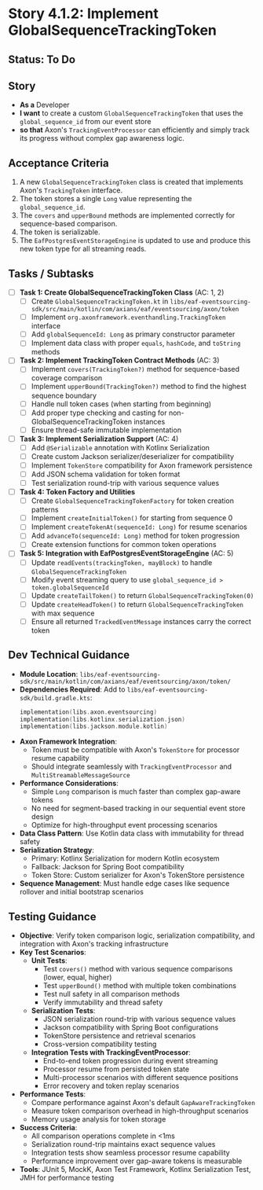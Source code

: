 # Story 4.1.2: Implement GlobalSequenceTrackingToken

## Status: To Do

## Story
- **As a** Developer
- **I want** to create a custom `GlobalSequenceTrackingToken` that uses the `global_sequence_id` from our event store
- **so that** Axon's `TrackingEventProcessor` can efficiently and simply track its progress without complex gap awareness logic.

## Acceptance Criteria
1. A new `GlobalSequenceTrackingToken` class is created that implements Axon's `TrackingToken` interface.
2. The token stores a single `Long` value representing the `global_sequence_id`.
3. The `covers` and `upperBound` methods are implemented correctly for sequence-based comparison.
4. The token is serializable.
5. The `EafPostgresEventStorageEngine` is updated to use and produce this new token type for all streaming reads.

## Tasks / Subtasks

- [ ] **Task 1: Create GlobalSequenceTrackingToken Class** (AC: 1, 2)
  - [ ] Create `GlobalSequenceTrackingToken.kt` in `libs/eaf-eventsourcing-sdk/src/main/kotlin/com/axians/eaf/eventsourcing/axon/token`
  - [ ] Implement `org.axonframework.eventhandling.TrackingToken` interface
  - [ ] Add `globalSequenceId: Long` as primary constructor parameter
  - [ ] Implement data class with proper `equals`, `hashCode`, and `toString` methods

- [ ] **Task 2: Implement TrackingToken Contract Methods** (AC: 3)
  - [ ] Implement `covers(TrackingToken?)` method for sequence-based coverage comparison
  - [ ] Implement `upperBound(TrackingToken?)` method to find the highest sequence boundary
  - [ ] Handle null token cases (when starting from beginning)
  - [ ] Add proper type checking and casting for non-GlobalSequenceTrackingToken instances
  - [ ] Ensure thread-safe immutable implementation

- [ ] **Task 3: Implement Serialization Support** (AC: 4)
  - [ ] Add `@Serializable` annotation with Kotlinx Serialization
  - [ ] Create custom Jackson serializer/deserializer for compatibility
  - [ ] Implement `TokenStore` compatibility for Axon framework persistence
  - [ ] Add JSON schema validation for token format
  - [ ] Test serialization round-trip with various sequence values

- [ ] **Task 4: Token Factory and Utilities**
  - [ ] Create `GlobalSequenceTrackingTokenFactory` for token creation patterns
  - [ ] Implement `createInitialToken()` for starting from sequence 0
  - [ ] Implement `createTokenAt(sequenceId: Long)` for resume scenarios
  - [ ] Add `advanceTo(sequenceId: Long)` method for token progression
  - [ ] Create extension functions for common token operations

- [ ] **Task 5: Integration with EafPostgresEventStorageEngine** (AC: 5)
  - [ ] Update `readEvents(trackingToken, mayBlock)` to handle `GlobalSequenceTrackingToken`
  - [ ] Modify event streaming query to use `global_sequence_id > token.globalSequenceId`
  - [ ] Update `createTailToken()` to return `GlobalSequenceTrackingToken(0)`
  - [ ] Update `createHeadToken()` to return `GlobalSequenceTrackingToken` with max sequence
  - [ ] Ensure all returned `TrackedEventMessage` instances carry the correct token

## Dev Technical Guidance

- **Module Location**: `libs/eaf-eventsourcing-sdk/src/main/kotlin/com/axians/eaf/eventsourcing/axon/token/`
- **Dependencies Required**: Add to `libs/eaf-eventsourcing-sdk/build.gradle.kts`:
  ```kotlin
  implementation(libs.axon.eventsourcing)
  implementation(libs.kotlinx.serialization.json)
  implementation(libs.jackson.module.kotlin)
  ```
- **Axon Framework Integration**: 
  - Token must be compatible with Axon's `TokenStore` for processor resume capability
  - Should integrate seamlessly with `TrackingEventProcessor` and `MultiStreamableMessageSource`
- **Performance Considerations**: 
  - Simple `Long` comparison is much faster than complex gap-aware tokens
  - No need for segment-based tracking in our sequential event store design
  - Optimize for high-throughput event processing scenarios
- **Data Class Pattern**: Use Kotlin data class with immutability for thread safety
- **Serialization Strategy**: 
  - Primary: Kotlinx Serialization for modern Kotlin ecosystem
  - Fallback: Jackson for Spring Boot compatibility
  - Token Store: Custom serializer for Axon's TokenStore persistence
- **Sequence Management**: Must handle edge cases like sequence rollover and initial bootstrap scenarios

## Testing Guidance

- **Objective**: Verify token comparison logic, serialization compatibility, and integration with Axon's tracking infrastructure
- **Key Test Scenarios**:
  - **Unit Tests**:
    - Test `covers()` method with various sequence comparisons (lower, equal, higher)
    - Test `upperBound()` method with multiple token combinations
    - Test null safety in all comparison methods
    - Verify immutability and thread safety
  - **Serialization Tests**:
    - JSON serialization round-trip with various sequence values
    - Jackson compatibility with Spring Boot configurations
    - TokenStore persistence and retrieval scenarios
    - Cross-version compatibility testing
  - **Integration Tests with TrackingEventProcessor**:
    - End-to-end token progression during event streaming
    - Processor resume from persisted token state
    - Multi-processor scenarios with different sequence positions
    - Error recovery and token replay scenarios
- **Performance Tests**:
  - Compare performance against Axon's default `GapAwareTrackingToken`
  - Measure token comparison overhead in high-throughput scenarios
  - Memory usage analysis for token storage
- **Success Criteria**: 
  - All comparison operations complete in <1ms
  - Serialization round-trip maintains exact sequence values
  - Integration tests show seamless processor resume capability
  - Performance improvement over gap-aware tokens is measurable
- **Tools**: JUnit 5, MockK, Axon Test Framework, Kotlinx Serialization Test, JMH for performance testing
